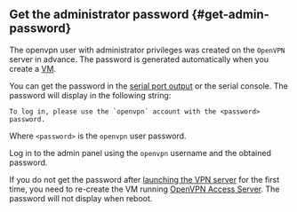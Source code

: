## Get the administrator password {#get-admin-password}

The openvpn user with administrator privileges was created on the `OpenVPN` server in advance. The password is generated automatically when you create a [VM](../../compute/concepts/vm.md).

You can get the password in the [serial port output](../../compute/operations/vm-info/get-serial-port-output) or the serial console. The password will display in the following string:

```text
To log in, please use the `openvpn` account with the <password> password.
```

Where `<password>` is the `openvpn` user password.

Log in to the admin panel using the `openvpn` username and the obtained password.

If you do not get the password after [launching the VPN server](#create-vpn-server) for the first time, you need to re-create the VM running [OpenVPN Access Server](/marketplace/products/yc/openvpn-access-server). The password will not display when reboot.